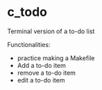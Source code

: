 # c_todo

Terminal version of a to-do list

Functionalities:
- practice making a Makefile
- Add a to-do item
- remove a to-do item
- edit a to-do item